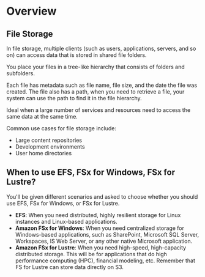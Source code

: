 # Overview

## File Storage

In file storage, multiple clients (such as users, applications, servers, and so on) can access data that is stored in shared file folders. 

You place your files in a tree-like hierarchy that consists of folders and subfolders. 

Each file has metadata such as file name, file size, and the date the file was created. The file also has a path, when you need to retrieve a file, your system can use the path to find it in the file hierarchy.

Ideal when a large number of services and resources need to access the same data at the same time.

Common use cases for file storage include:
- Large content repositories
- Development environments
- User home directories


## When to use EFS, FSx for Windows, FSx for Lustre?

You'll be given different scenarios and asked to choose whether you should use EFS, FSx for Windows, or FSx for Lustre.

- **EFS**: When you need distributed, highly resilient storage for Linux instances and Linux-based applications.
- **Amazon FSx for Windows**: When you need centralized storage for Windows-based applications, such as SharePoint, Microsoft SQL Server, Workspaces, IS Web Server, or any other native Microsoft application.
- **Amazon FSx for Lustre**: When you need high-speed, high-capacity distributed storage. This will be for applications that do high performance computing (HPC), financial modeling, etc. Remember that FS for Lustre can store data directly on S3.